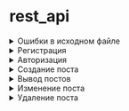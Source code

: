 # rest_api


<details>
  <summary>Ошибки в исходном файле</summary>
  
![alt text](https://github.com/ElerGard/rest_api/blob/b5abeb8eca6d7e379ee105ff2a6d48fcb35da458/Errors/%D0%9E%D1%88%D0%B8%D0%B1%D0%BA%D0%B0%20%D0%B2%20%D1%84%D0%B0%D0%B9%D0%BB%D0%B5_1.jpg)

![alt text](https://github.com/ElerGard/rest_api/blob/04bf0afb1206181b0d01d5937144748f9ad9c3a8/Errors/%D0%9E%D1%88%D0%B8%D0%B1%D0%BA%D0%B0%20%D0%B2%20%D1%84%D0%B0%D0%B9%D0%BB%D0%B5_2.jpg)

![alt text](https://github.com/ElerGard/rest_api/blob/b5abeb8eca6d7e379ee105ff2a6d48fcb35da458/Errors/%D0%9E%D1%88%D0%B8%D0%B1%D0%BA%D0%B0%20%D0%B2%20%D1%84%D0%B0%D0%B9%D0%BB%D0%B5_3.jpg)

![alt text](https://github.com/ElerGard/rest_api/blob/b5abeb8eca6d7e379ee105ff2a6d48fcb35da458/Errors/%D0%9E%D1%88%D0%B8%D0%B1%D0%BA%D0%B0%20%D0%B2%20%D1%84%D0%B0%D0%B9%D0%BB%D0%B5_4.jpg)

![alt text](https://github.com/ElerGard/rest_api/blob/b5abeb8eca6d7e379ee105ff2a6d48fcb35da458/Errors/%D0%9E%D1%88%D0%B8%D0%B1%D0%BA%D0%B0%20%D0%B2%20%D1%84%D0%B0%D0%B9%D0%BB%D0%B5_5.jpg)

![alt text](https://github.com/ElerGard/rest_api/blob/b5abeb8eca6d7e379ee105ff2a6d48fcb35da458/Errors/%D0%9E%D1%88%D0%B8%D0%B1%D0%BA%D0%B0%20%D0%B2%20%D1%84%D0%B0%D0%B9%D0%BB%D0%B5_6.jpg)

![alt text](https://github.com/ElerGard/rest_api/blob/b5abeb8eca6d7e379ee105ff2a6d48fcb35da458/Errors/%D0%9E%D1%88%D0%B8%D0%B1%D0%BA%D0%B0%20%D0%B2%20%D1%84%D0%B0%D0%B9%D0%BB%D0%B5_7.jpg)

![alt text](https://github.com/ElerGard/rest_api/blob/b5abeb8eca6d7e379ee105ff2a6d48fcb35da458/Errors/%D0%9E%D1%88%D0%B8%D0%B1%D0%BA%D0%B0%20%D0%B2%20%D1%84%D0%B0%D0%B9%D0%BB%D0%B5_8.jpg)

![alt text](https://github.com/ElerGard/rest_api/blob/b5abeb8eca6d7e379ee105ff2a6d48fcb35da458/Errors/%D0%9E%D1%88%D0%B8%D0%B1%D0%BA%D0%B0%20%D0%B2%20%D1%84%D0%B0%D0%B9%D0%BB%D0%B5_9.jpg)

</details>

<details>
  <summary>Регистрация</summary>

  ![alt text]
  (https://github.com/ElerGard/rest_api/blob/cb6048e36f544dc8c6457b01e14aac796c7532b6/tests/reg_1.jpg)
  
  ![alt text]
  (https://github.com/ElerGard/rest_api/blob/cb6048e36f544dc8c6457b01e14aac796c7532b6/tests/reg_2.jpg)
  
</details>

<details>
  <summary>Авторизация</summary>

  ![alt text]
  (https://github.com/ElerGard/rest_api/blob/cb6048e36f544dc8c6457b01e14aac796c7532b6/tests/auth_1.jpg)
  
  ![alt text]
  (https://github.com/ElerGard/rest_api/blob/cb6048e36f544dc8c6457b01e14aac796c7532b6/tests/auth_2.jpg)
  
</details>
  
<details>
  <summary>Создание поста</summary>

  ![alt text]
  (https://github.com/ElerGard/rest_api/blob/cb6048e36f544dc8c6457b01e14aac796c7532b6/tests/createPost_1.jpg)
  
  ![alt text]
  (https://github.com/ElerGard/rest_api/blob/cb6048e36f544dc8c6457b01e14aac796c7532b6/tests/createPost_2.jpg)
  
</details>

<details>
  <summary>Вывод постов</summary>

  ![alt text]
  (https://github.com/ElerGard/rest_api/blob/cb6048e36f544dc8c6457b01e14aac796c7532b6/tests/getAllPosts_1.jpg)
  
  ![alt text]
  (https://github.com/ElerGard/rest_api/blob/cb6048e36f544dc8c6457b01e14aac796c7532b6/tests/getAllPosts_2.jpg)
  
</details>

<details>
  <summary>Изменение поста</summary>

  ![alt text]
  (https://github.com/ElerGard/rest_api/blob/cb6048e36f544dc8c6457b01e14aac796c7532b6/tests/changePost_1.jpg)
  
  ![alt text]
  (https://github.com/ElerGard/rest_api/blob/cb6048e36f544dc8c6457b01e14aac796c7532b6/tests/changePost_2.jpg)
  
  ![alt text]
  (https://github.com/ElerGard/rest_api/blob/cb6048e36f544dc8c6457b01e14aac796c7532b6/tests/changePost_3.jpg)
  
  ![alt text]
  (https://github.com/ElerGard/rest_api/blob/cb6048e36f544dc8c6457b01e14aac796c7532b6/tests/changePost_4.jpg)
  
</details>

<details>
  <summary>Удаление поста</summary>

  ![alt text]
  (https://github.com/ElerGard/rest_api/blob/cb6048e36f544dc8c6457b01e14aac796c7532b6/tests/deletePosts_1.jpg)
  
  ![alt text]
  (https://github.com/ElerGard/rest_api/blob/cb6048e36f544dc8c6457b01e14aac796c7532b6/tests/deletePosts_2.jpg)
  
  ![alt text]
  (https://github.com/ElerGard/rest_api/blob/cb6048e36f544dc8c6457b01e14aac796c7532b6/tests/deletePosts_3.jpg)
  
  ![alt text]
  (https://github.com/ElerGard/rest_api/blob/cb6048e36f544dc8c6457b01e14aac796c7532b6/tests/deletePosts_4.jpg)
  
</details>
